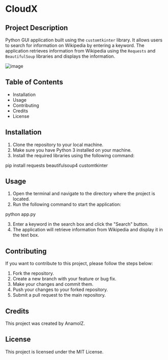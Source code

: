 # CloudX

## Project Description

Python GUI application built using the `customtkinter` library. It allows users to search for information on Wikipedia by entering a keyword. The application retrieves information from Wikipedia using the `Requests` and `BeautifulSoup` libraries and displays the information.

![image](https://user-images.githubusercontent.com/97016425/223320937-5a075cd0-f0ef-4435-aa4f-ce3a69ba486c.png)

## Table of Contents

- Installation
- Usage
- Contributing
- Credits
- License

## Installation

1. Clone the repository to your local machine.
2. Make sure you have Python 3 installed on your machine.
3. Install the required libraries using the following command:

pip install requests beautifulsoup4 customtkinter

## Usage

1. Open the terminal and navigate to the directory where the project is located.
2. Run the following command to start the application:

python app.py

3. Enter a keyword in the search box and click the "Search" button.
4. The application will retrieve information from Wikipedia and display it in the text box.

## Contributing

If you want to contribute to this project, please follow the steps below:

1. Fork the repository.
2. Create a new branch with your feature or bug fix.
3. Make your changes and commit them.
4. Push your changes to your forked repository.
5. Submit a pull request to the main repository.

## Credits

This project was created by AnamolZ.

## License

This project is licensed under the MIT License.
